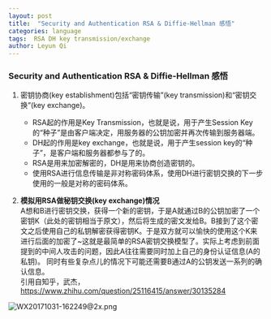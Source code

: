 ```yaml
---
layout: post
title:  "Security and Authentication RSA & Diffie‐Hellman 感悟"
categories: language
tags:  RSA DH key transmission/exchange
author: Leyun Qi
---
```


###  Security and Authentication RSA & Diffie‐Hellman 感悟 

1. 密钥协商(key establishment)包括“密钥传输”(key transmission)和“密钥交换”(key exchange)。  
	
	* RSA起的作用是Key Transmission，也就是说，用于产生Session Key的“种子”是由客户端决定，用服务器的公钥加密并再次传输到服务器端。  
	* DH起的作用是key exchange，也就是说，用于产生session key的“种子”，是客户端和服务器都参与了的。  
	* RSA是用来加密解密的，DH是用来协商创造密钥的。  
	* 使用RSA进行信息传输是非对称密码体系，使用DH进行密钥交换的下一步使用的一般是对称的密码体系。  
	
2. **模拟用RSA做秘钥交换(key exchange)情况**  
A想和B进行密钥交换，获得一个新的密钥，于是A就通过B的公钥加密了一个密钥K（此处的密钥相当于原文），然后将生成的密文发给B。B接到了这个密文之后使用自己的私钥解密获得密钥K。于是双方就可以愉快的使用这个K来进行后面的加密了~这就是最简单的RSA密钥交换模型了。实际上考虑到前面提到的中间人攻击的问题，因此A往往需要同时加上自己的身份认证信息(A的私钥)。 同时有些复杂点儿的情况下可能还需要B通过A的公钥发送一系列的确认信息。  
引用自知乎，武杰，https://www.zhihu.com/question/25116415/answer/30135284  


![WX20171031-162249@2x.png](https://i.loli.net/2017/10/31/59f836e9e71b1.png)

